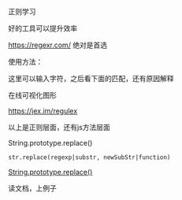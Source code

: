 

正则学习





好的工具可以提升效率

https://regexr.com/ 绝对是首选

使用方法：

这里可以输入字符，之后看下面的匹配，还有原因解释



在线可视化图形

https://jex.im/regulex



以上是正则层面，还有js方法层面



String.prototype.replace()

```
str.replace(regexp|substr, newSubStr|function)
```

[String.prototype.replace()](https://developer.mozilla.org/zh-CN/docs/Web/JavaScript/Reference/Global_Objects/String/replace)

读文档，上例子




